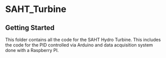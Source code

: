 # SAHT_Turbine

<!-- GETTING STARTED -->
## Getting Started

This folder contains all the code for the SAHT Hydro Turbine. This includes the code for the PID controlled via Arduino and data acquisition system done with a Raspberry PI. 
